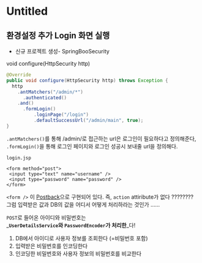 # Untitled

## 환경설정 추가 Login 화면 실행

* 신규 프로젝트 생성- SpringBooSecurity

void configure\(HttpSecurity http\) 

```java
@Override
public void configure(HttpSecurity http) throws Exception {
  http
    .antMatchers("/admin/*")
      .authenticated()
    .and()
      .formLogin()
          .loginPage("/login")
          .defaultSuccessUrl("/admin/main", true);
}
```

  `.antMatchers()`를 통해  /admin/로 접근하는 url은 로그인이 필요하다고 정의해준다,   
`.formLogin()`을 통해 로그인 페이지와 로그인 성공시 보내줄 url을 정의해다.

```text
login.jsp

<form method="post">
 <input type="text" name="username" />
 <input type="password" name="password" />
</form>
```

 `<form />` 이  [Postback](https://en.wikipedia.org/wiki/Postback#In_web_development)으로 구현되어 있다. 즉, `action` attiribute가 없다 ????????  그럼 입력받은 값과 DB의 값을 어디서 어떻게 처리하라는 것인가 ...... 

`POST`로 들어온 아이디와 비밀번호는   
_**`UserDetailsService`와 `PasswordEncoder`가 처리한**_다!  
1. DB에서 아이디로 사용자 정보를 조회한다 \(=비밀번호 포함\)  
2. 입력받은 비밀번호를 인코딩한다  
3. 인코딩한 비밀번호와 사용자 정보의 비밀번호를 비교한다

